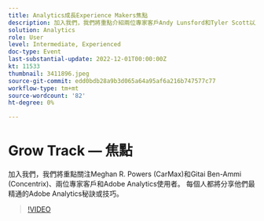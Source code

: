 ```yaml
---
title: Analytics成長Experience Makers焦點
description: 加入我們，我們將重點介紹兩位專家客戶Andy Lunsford和Tyler Scott以及Adobe Analytics使用者。 每個人都將分享他們最精通的Adobe Analytics秘訣或技巧。 他們的工作階段之後會有一個機會即時提問。 您不想錯過這個機會。
solution: Analytics
role: User
level: Intermediate, Experienced
doc-type: Event
last-substantial-update: 2022-12-01T00:00:00Z
kt: 11533
thumbnail: 3411896.jpeg
source-git-commit: edd0bdb28a9b3d065a64a95af6a216b747577c77
workflow-type: tm+mt
source-wordcount: '82'
ht-degree: 0%

---
```


# Grow Track — 焦點

加入我們，我們將重點關注Meghan R. Powers (CarMax)和Gitai Ben-Ammi (Concentrix)、兩位專家客戶和Adobe Analytics使用者。 每個人都將分享他們最精通的Adobe Analytics秘訣或技巧。

>[!VIDEO](https://video.tv.adobe.com/v/3411896/?quality=12&learn=on)

